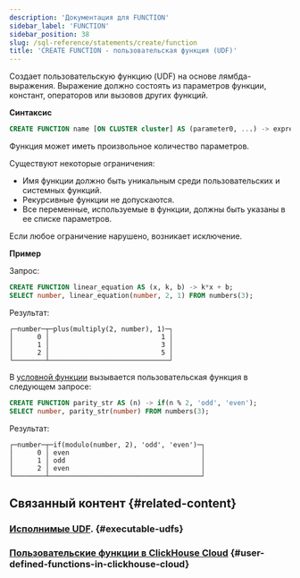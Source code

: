 ```yaml
---
description: 'Документация для FUNCTION'
sidebar_label: 'FUNCTION'
sidebar_position: 38
slug: /sql-reference/statements/create/function
title: 'CREATE FUNCTION - пользовательская функция (UDF)'
---
```


Создает пользовательскую функцию (UDF) на основе лямбда-выражения. Выражение должно состоять из параметров функции, констант, операторов или вызовов других функций.

**Синтаксис**

```sql
CREATE FUNCTION name [ON CLUSTER cluster] AS (parameter0, ...) -> expression
```

Функция может иметь произвольное количество параметров.

Существуют некоторые ограничения:

- Имя функции должно быть уникальным среди пользовательских и системных функций.
- Рекурсивные функции не допускаются.
- Все переменные, используемые в функции, должны быть указаны в ее списке параметров.

Если любое ограничение нарушено, возникает исключение.

**Пример**

Запрос:

```sql
CREATE FUNCTION linear_equation AS (x, k, b) -> k*x + b;
SELECT number, linear_equation(number, 2, 1) FROM numbers(3);
```

Результат:

```text
┌─number─┬─plus(multiply(2, number), 1)─┐
│      0 │                            1 │
│      1 │                            3 │
│      2 │                            5 │
└────────┴──────────────────────────────┘
```

В [условной функции](../../../sql-reference/functions/conditional-functions.md) вызывается пользовательская функция в следующем запросе:

```sql
CREATE FUNCTION parity_str AS (n) -> if(n % 2, 'odd', 'even');
SELECT number, parity_str(number) FROM numbers(3);
```

Результат:

```text
┌─number─┬─if(modulo(number, 2), 'odd', 'even')─┐
│      0 │ even                                 │
│      1 │ odd                                  │
│      2 │ even                                 │
└────────┴──────────────────────────────────────┘
```

## Связанный контент {#related-content}

### [Исполнимые UDF](/sql-reference/functions/udf.md). {#executable-udfs}

### [Пользовательские функции в ClickHouse Cloud](https://clickhouse.com/blog/user-defined-functions-clickhouse-udfs) {#user-defined-functions-in-clickhouse-cloud}
